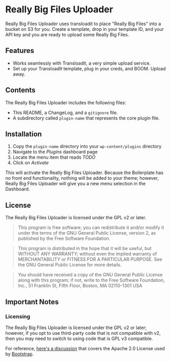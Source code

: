 # Really Big Files Uploader

Really Big Files Uploader uses transloadit to place "Really Big Files" into a bucket on S3 for you.  Create a template, drop in your 
template ID, and your API key and you are ready to upload some Really Big Files.

## Features

* Works seamlessly with Transloadit, a very simple upload service.
* Set up your TransloadIt template, plug in your creds, and BOOM.  Upload away.

## Contents

The Really Big Files Uploader includes the following files:

* This README, a ChangeLog, and a `gitignore` file.
* A subdirectory called `plugin-name` that represents the core plugin file.

## Installation

1. Copy the `plugin-name` directory into your `wp-content/plugins` directory
2. Navigate to the *Plugins* dashboard page
3. Locate the menu item that reads *TODO*
4. Click on *Activate*

This will activate the Really Big Files Uploader. Because the Boilerplate has no front end functionality, nothing will be added to your theme; however, Really Big Files Uploader will give you a new menu selection in the Dashboard.

## License

The Really Big Files Uploader is licensed under the GPL v2 or later.

> This program is free software; you can redistribute it and/or modify
it under the terms of the GNU General Public License, version 2, as
published by the Free Software Foundation.

> This program is distributed in the hope that it will be useful,
but WITHOUT ANY WARRANTY; without even the implied warranty of
MERCHANTABILITY or FITNESS FOR A PARTICULAR PURPOSE.  See the
GNU General Public License for more details.

> You should have received a copy of the GNU General Public License
along with this program; if not, write to the Free Software
Foundation, Inc., 51 Franklin St, Fifth Floor, Boston, MA  02110-1301  USA

## Important Notes

### Licensing

The Really Big Files Uploader is licensed under the GPL v2 or later; however, if you opt to use third-party code that is not compatible with v2, then you may need to switch to using code that is GPL v3 compatible.

For reference, [here's a discussion](http://make.wordpress.org/themes/2013/03/04/licensing-note-apache-and-gpl/) that covers the Apache 2.0 License used by [Bootstrap](http://twitter.github.io/bootstrap/).
